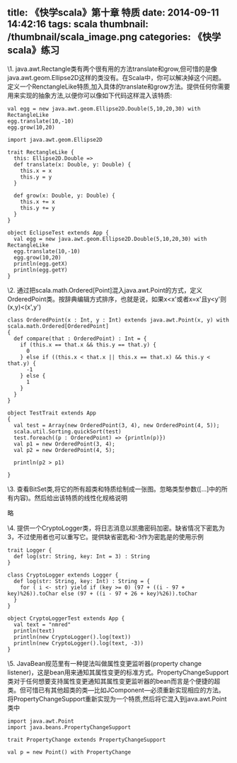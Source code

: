 title: 《快学scala》第十章 特质 
date: 2014-09-11 14:42:16
tags: scala
thumbnail: /thumbnail/scala_image.png
categories: 《快学scala》练习
---

\1. java.awt.Rectangle类有两个很有用的方法translate和grow,但可惜的是像java.awt.geom.Ellipse2D这样的类没有。在Scala中，你可以解决掉这个问题。定义一个RenctangleLike特质,加入具体的translate和grow方法。提供任何你需要用来实现的抽象方法,以便你可以像如下代码这样混入该特质:

```
val egg = new java.awt.geom.Ellipse2D.Double(5,10,20,30) with RectangleLike
egg.translate(10,-10)
egg.grow(10,20)
```

```
import java.awt.geom.Ellipse2D

trait RectangleLike {
  this: Ellipse2D.Double =>
  def translate(x: Double, y: Double) {
    this.x = x
    this.y = y
  } 

  def grow(x: Double, y: Double) {
    this.x += x
    this.y += y
  }
}

object EclipseTest extends App {
  val egg = new java.awt.geom.Ellipse2D.Double(5,10,20,30) with RectangleLike
  egg.translate(10,-10)
  egg.grow(10,20)
  println(egg.getX)
  println(egg.getY)
}
```

\2.  通过把scala.math.Ordered[Point]混入java.awt.Point的方式，定义OrderedPoint类。按辞典编辑方式排序，也就是说，如果x\<x'或者x=x'且y\<y'则(x,y)\<(x',y') 

```
class OrderedPoint(x : Int, y : Int) extends java.awt.Point(x, y) with scala.math.Ordered[OrderedPoint]
{
  def compare(that : OrderedPoint) : Int = {
    if (this.x == that.x && this.y == that.y) {
      0
    } else if ((this.x < that.x || this.x == that.x) && this.y < that.y) {
      -1
    } else {
      1
    }
  }
}

object TestTrait extends App
{
  val test = Array(new OrderedPoint(3, 4), new OrderedPoint(4, 5));
  scala.util.Sorting.quickSort(test)
  test.foreach((p : OrderedPoint) => {println(p)})
  val p1 = new OrderedPoint(3, 4);
  val p2 = new OrderedPoint(4, 5);

  println(p2 > p1)

}
```

\3.  查看BitSet类,将它的所有超类和特质绘制成一张图。忽略类型参数([…]中的所有内容)。然后给出该特质的线性化规格说明

略 

\4. 提供一个CryptoLogger类，将日志消息以凯撒密码加密。缺省情况下密匙为3，不过使用者也可以重写它。提供缺省密匙和-3作为密匙是的使用示例

```
trait Logger {
  def log(str: String, key: Int = 3) : String
}

class CryptoLogger extends Logger {
  def log(str: String, key: Int) : String = {
    for ( i <- str) yield if (key >= 0) (97 + ((i - 97 + key)%26)).toChar else (97 + ((i - 97 + 26 + key)%26)).toChar
  }
}    

object CryptoLoggerTest extends App {
  val text = "nmred"
  println(text)
  println(new CryptoLogger().log(text))
  println(new CryptoLogger().log(text, -3))
} 
```

\5. JavaBean规范里有一种提法叫做属性变更监听器(property change listener)，这是bean用来通知其属性变更的标准方式。PropertyChangeSupport类对于任何想要支持属性变更通知其属性变更监听器的bean而言是个便捷的超类。但可惜已有其他超类的类—比如JComponent—必须重新实现相应的方法。将PropertyChangeSupport重新实现为一个特质,然后将它混入到java.awt.Point类中

```
import java.awt.Point
import java.beans.PropertyChangeSupport

trait PropertyChange extends PropertyChangeSupport

val p = new Point() with PropertyChange
```
